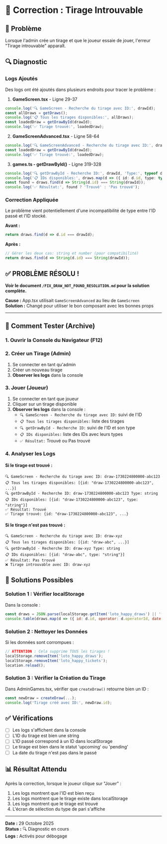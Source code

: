 # 🔧 Correction : Tirage Introuvable

## 🐛 Problème

Lorsque l'admin crée un tirage et que le joueur essaie de jouer, l'erreur "Tirage introuvable" apparaît.

## 🔍 Diagnostic

### Logs Ajoutés

Des logs ont été ajoutés dans plusieurs endroits pour tracer le problème :

1. **GameScreen.tsx** - Ligne 29-37
```typescript
console.log('🔍 GameScreen - Recherche du tirage avec ID:', drawId);
const allDraws = getDraws();
console.log('📋 Tous les tirages disponibles:', allDraws);
const loadedDraw = getDrawById(drawId);
console.log('✅ Tirage trouvé:', loadedDraw);
```

2. **GameScreenAdvanced.tsx** - Ligne 58-64
```typescript
console.log('🔍 GameScreenAdvanced - Recherche du tirage avec ID:', drawId);
const loadedDraw = getDrawById(drawId);
console.log('✅ Tirage trouvé:', loadedDraw);
```

3. **games.ts - getDrawById()** - Ligne 319-328
```typescript
console.log('🔍 getDrawById - Recherche ID:', drawId, 'Type:', typeof drawId);
console.log('📋 IDs disponibles:', draws.map(d => ({ id: d.id, type: typeof d.id })));
const found = draws.find(d => String(d.id) === String(drawId));
console.log('✅ Résultat:', found ? 'Trouvé' : 'Pas trouvé');
```

### Correction Appliquée

Le problème vient potentiellement d'une incompatibilité de type entre l'ID passé et l'ID stocké.

**Avant :**
```typescript
return draws.find(d => d.id === drawId);
```

**Après :**
```typescript
// Gérer les deux cas: string et number (pour compatibilité)
return draws.find(d => String(d.id) === String(drawId));
```

## ✅ PROBLÈME RÉSOLU !

**Voir le document `/FIX_DRAW_NOT_FOUND_RESOLUTION.md` pour la solution complète.**

**Cause :** App.tsx utilisait `GameScreenAdvanced` au lieu de `GameScreen`  
**Solution :** Changé pour utiliser le bon composant avec les bonnes props

---

## 📝 Comment Tester (Archive)

### 1. Ouvrir la Console du Navigateur (F12)

### 2. Créer un Tirage (Admin)
1. Se connecter en tant qu'admin
2. Créer un nouveau tirage
3. **Observer les logs** dans la console

### 3. Jouer (Joueur)
1. Se connecter en tant que joueur
2. Cliquer sur un tirage disponible
3. **Observer les logs** dans la console :
   - `🔍 GameScreen - Recherche du tirage avec ID:` suivi de l'ID
   - `📋 Tous les tirages disponibles:` liste des tirages
   - `🔍 getDrawById - Recherche ID:` suivi de l'ID et son type
   - `📋 IDs disponibles:` liste des IDs avec leurs types
   - `✅ Résultat:` Trouvé ou Pas trouvé

### 4. Analyser les Logs

#### Si le tirage est trouvé :
```
🔍 GameScreen - Recherche du tirage avec ID: draw-1730224800000-abc123
📋 Tous les tirages disponibles: [{id: "draw-1730224800000-abc123", ...}]
🔍 getDrawById - Recherche ID: draw-1730224800000-abc123 Type: string
📋 IDs disponibles: [{id: "draw-1730224800000-abc123", type: "string"}]
✅ Résultat: Trouvé
✅ Tirage trouvé: {id: "draw-1730224800000-abc123", ...}
```

#### Si le tirage n'est pas trouvé :
```
🔍 GameScreen - Recherche du tirage avec ID: draw-xyz
📋 Tous les tirages disponibles: [{id: "draw-abc", ...}]
🔍 getDrawById - Recherche ID: draw-xyz Type: string
📋 IDs disponibles: [{id: "draw-abc", type: "string"}]
✅ Résultat: Pas trouvé
❌ Tirage introuvable avec ID: draw-xyz
```

## 🔧 Solutions Possibles

### Solution 1 : Vérifier localStorage

Dans la console :
```javascript
const draws = JSON.parse(localStorage.getItem('loto_happy_draws') || '[]');
console.table(draws.map(d => ({ id: d.id, operator: d.operatorId, date: d.date, status: d.status })));
```

### Solution 2 : Nettoyer les Données

Si les données sont corrompues :
```javascript
// ATTENTION : Cela supprime TOUS les tirages !
localStorage.removeItem('loto_happy_draws');
localStorage.removeItem('loto_happy_tickets');
location.reload();
```

### Solution 3 : Vérifier la Création du Tirage

Dans AdminGames.tsx, vérifier que `createDraw()` retourne bien un ID :
```javascript
const newDraw = createDraw(...);
console.log('Tirage créé avec ID:', newDraw.id);
```

## ✅ Vérifications

- [ ] Les logs s'affichent dans la console
- [ ] L'ID du tirage est bien une string
- [ ] L'ID passé correspond à un ID dans localStorage
- [ ] Le tirage est bien dans le statut 'upcoming' ou 'pending'
- [ ] La date du tirage n'est pas dans le passé

## 📊 Résultat Attendu

Après la correction, lorsque le joueur clique sur "Jouer" :
1. Les logs montrent que l'ID est bien reçu
2. Les logs montrent que le tirage existe dans localStorage
3. Les logs montrent que le tirage est trouvé
4. L'écran de sélection du type de pari s'affiche

---

**Date :** 29 Octobre 2025  
**Status :** 🔍 Diagnostic en cours  
**Logs :** Activés pour débogage
